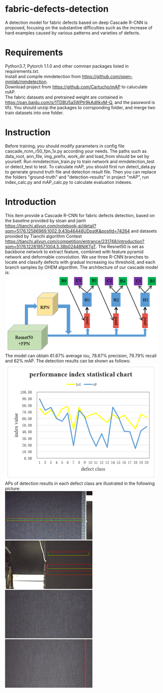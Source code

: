 # fabric-defects-detection
A detection model for fabric defects based on deep Cascade R-CNN is proposed, focusing on the substantive difficulties such as the increase of hard examples caused by various patterns and varieties of defects.<br>

# Requirements
Python3.7, Pytorch 1.1.0 and other comman packages listed in requirements.txt.<br>
Install and compile mmdetection from <https://github.com/open-mmlab/mmdetection>.<br>
Download project from <https://github.com/Cartucho/mAP> to caluculate mAP.<br>
The fabric datasets and pretrained weight are contained in <https://pan.baidu.com/s/1TDBU5a5WPtr9kAdIIkvM-Q>, and the password is tlfz. You should unzip the packages to corrsponding folder, and merge two train datasets into one folder.

# Instruction
Before training, you should modify parameters in config file cascade_rcnn_r50_fpn_1x.py according your needs. The paths such as data_root, ann_file, img_prefix, work_dir and load_from should be set by yourself. Run mmdetection_train.py to train network and mmdetection_test or detect_test to test. To calculate mAP, you should first run detect_data.py to generate ground truth file and detection result file. Then you can replace the folders "ground-truth" and "detection-results" in project "mAP", run index_calc.py and mAP_calc.py to calculate evaluation indexes.

# Introduction
This item provide a Cascade R-CNN for fabric defects detection, based on the baseline provided by sloan and jianh <https://tianchi.aliyun.com/notebook-ai/detail?spm=5176.12586969.1002.9.43b46448UDpstK&postId=74264> and datasets provided by Tianchi algorithm Contest <https://tianchi.aliyun.com/competition/entrance/231748/introduction?spm=5176.12281957.1004.5.38b02448NiKTgT>. The Resnet50 is set as backbone network to extract feature, combined with feature pyramid network and deformable convolution. We use three 
R-CNN branches to locate and classify defects with gradual increasing iou threshold, and each branch samples by OHEM algorithm. The architecture of our cascade model is:<br>
![Alt text](https://github.com/348632874/fabric-defects-detection/blob/master/picture/architecture.jpg)<br>
The model can obtain 61.67% average iou, 78.67% precision, 79.79% recall and 62% mAP. The detection results can be shown as follows:<br>
![Alt text](https://github.com/348632874/fabric-defects-detection/blob/master/picture/mAP.jpg)<br>
APs of detection results in each defect class are illustrated in the following picture: <br>
![Alt text](https://github.com/348632874/fabric-defects-detection/blob/master/picture/result_1.jpg)
![Alt text](https://github.com/348632874/fabric-defects-detection/blob/master/picture/result_2.jpg)<br>
![Alt text](https://github.com/348632874/fabric-defects-detection/blob/master/picture/result_3.jpg)
![Alt text](https://github.com/348632874/fabric-defects-detection/blob/master/picture/result_4.jpg)<br>

